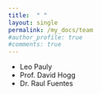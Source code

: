 ```yaml
---
title:  " "
layout: single
permalink: /my_docs/team
#author_profile: true
#comments: true
---
```



- Leo Pauly
- Prof. David Hogg
- Dr. Raul Fuentes
